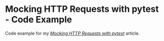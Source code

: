 # Mocking HTTP Requests with pytest - Code Example

Code example for my [_Mocking HTTP Requests with pytest_](https://medium.com/@ryanbrookepayne/mocking-http-requests-in-pytest-61977c5ccea6) article.
